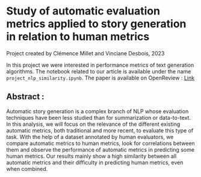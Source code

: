 
# Study of automatic evaluation metrics applied to story generation in relation to human metrics
Project created by Clémence Millet and Vinciane Desbois, 2023


In this project we were interested in performance metrics of text generation algorithms. 
The notebook related to our article is available under the name `project_nlp_similarity.ipynb`. The paper is available on OpenReview : [Link]([https://openreview.net/pdf?id=b-2xX-oOmUn](https://openreview.net/pdf?id=b-2xX-oOmUn))

## Abstract : 
Automatic story generation is a complex branch of NLP whose evaluation techniques have been less studied than for summarization or data-to-text. In this analysis, we will focus on the relevance of the different existing automatic metrics, both traditional and more recent, to evaluate this type of task. With the help of a dataset annotated by human evaluators, we compare automatic metrics to human metrics, look for correlations between them and observe the performance of automatic metrics in predicting some human metrics. Our results mainly show a high similarity between all automatic metrics and their difficulty in predicting human metrics, even when combined.

